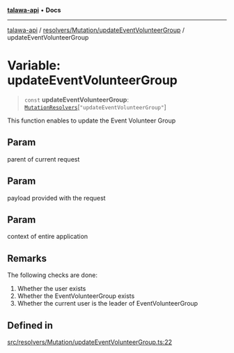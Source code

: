 [**talawa-api**](../../../../README.md) • **Docs**

***

[talawa-api](../../../../modules.md) / [resolvers/Mutation/updateEventVolunteerGroup](../README.md) / updateEventVolunteerGroup

# Variable: updateEventVolunteerGroup

> `const` **updateEventVolunteerGroup**: [`MutationResolvers`](../../../../types/generatedGraphQLTypes/type-aliases/MutationResolvers.md)\[`"updateEventVolunteerGroup"`\]

This function enables to update the Event Volunteer Group

## Param

parent of current request

## Param

payload provided with the request

## Param

context of entire application

## Remarks

The following checks are done:
1. Whether the user exists
2. Whether the EventVolunteerGroup exists
3. Whether the current user is the leader of EventVolunteerGroup

## Defined in

[src/resolvers/Mutation/updateEventVolunteerGroup.ts:22](https://github.com/PalisadoesFoundation/talawa-api/blob/fe65d855b3d1e3e4af621340e7e8bfa0325634c1/src/resolvers/Mutation/updateEventVolunteerGroup.ts#L22)
